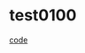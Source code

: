 # test0100

[code](https://github.com/logistex/test0100/blob/main/index.html)


```html:blob/main/index.html
```
